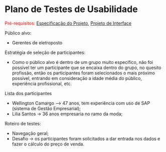 # Plano de Testes de Usabilidade

<span style="color:red">Pré-requisitos: <a href="2-Especificação do Projeto.md"> Especificação do Projeto</a></span>, <a href="3-Projeto de Interface.md"> Projeto de Interface</a>

Público alvo: 
 - Gerentes de eletroposto 

Estratégia de seleção de participantes: 
- Como o público alvo é dentro de um grupo muito específico, não foi possível ter um participante que se encaixa dentro do grupo, no quesito profissão, então os participantes foram selecionados o mais próximo possível, entrando em consideração a idade média do público, experiência profissional, etc. 

Lista dos participantes 
- Wellington Camargo –> 47 anos, tem experiência com uso de SAP (sistema de Gestão Empresarial);
- Lilia Santos -> 36 anos empresaria no ramo da moda;


Roteiro de testes:
- Navegação geral; 
- Desafio -> os participantes foram solicitados a dar entrada nos dados e fazer o cálculo do preço de venda.  


